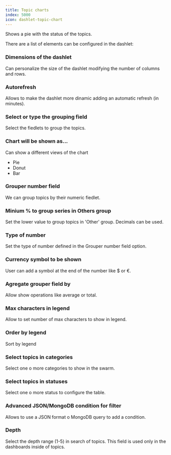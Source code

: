 ```yaml
---
title: Topic charts
index: 5000
icon: dashlet-topic-chart
---
```


Shows a pie with the status of the topics.

There are a list of elements can be configured in the dashlet:


### Dimensions of the dashlet

Can personalize the size of the dashlet modifying the number of columns and rows.


### Autorefresh

Allows to make the dashlet more dinamic adding an automatic refresh (in minutes).

### Select or type the grouping field

Select the fiedlets to group the topics.

### Chart will be shown as...

Can show a different views of the chart

- Pie
- Donut
- Bar

### Grouper number field

We can group topics by their numeric fiedlet.

### Minium % to group series in Others group

Set the lower value to group topics in 'Other' group. Decimals can be used.

### Type of number

Set the type of number defined in the Grouper number field option.

### Currency symbol to be shown

User can add a symbol at the end of the number like $ or €.

### Agregate grouper field by

Allow show operations like average or total.


### Max characters in legend

Allow to set number of max characters to show in legend.


### Order by legend

Sort by legend

### Select topics in categories

Select one o more categories to show in the swarm.


### Select topics in statuses

Select one o more status to configure the table.


### Advanced JSON/MongoDB condition for filter

Allows to use a JSON format o MongoDB query to add a condition.

### Depth

Select the depth range (1-5) in search of topics. This field is used only in the dashboards inside of topics.